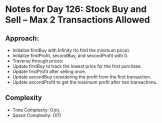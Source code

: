 # Notes for Day 126: Stock Buy and Sell – Max 2 Transactions Allowed

## Approach:

- Initialize firstBuy with Infinity (to find the minimum price).
- Initialize firstProfit, secondBuy, and secondProfit with 0.
- Traverse through prices:
- Update firstBuy to track the lowest price for the first purchase.
- Update firstProfit after selling once.
- Update secondBuy considering the profit from the first transaction.
- Update secondProfit to get the maximum profit after two transactions.

## Complexity

- Time Complexity: O(n),
- Space Complexity: O(1)

